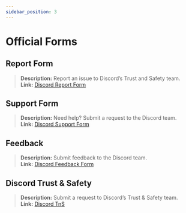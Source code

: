 ```yaml
---
sidebar_position: 3
---
```


# Official Forms

## **Report Form** 
> __Description:__ Report an issue to Discord’s Trust and Safety team.   <br/>
__Link:__ [Discord Report Form](https://dis.gd/report)

## **Support Form** 
> __Description:__ Need help? Submit a request to the Discord team.   <br/>
__Link:__  [Discord Support Form](https://dis.gd/contact)

## **Feedback** 
> __Description:__ Submit feedback to the Discord team.   <br/>
__Link:__  [Discord Feedback Form](https://dis.gd/feedback)


## **Discord Trust & Safety** 
> __Description:__ Submit a request to Discord’s Trust & Safety team.   <br/>
__Link:__ [Discord TnS](https://dis.gd/request)
